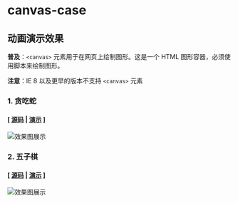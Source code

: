 # canvas-case 

## 动画演示效果

**普及**：`<canvas>` 元素用于在网页上绘制图形。这是一个 HTML 图形容器，必须使用脚本来绘制图形。

**注意**：IE 8 以及更早的版本不支持 `<canvas>` 元素

### 1. 贪吃蛇

#### [ [源码](https://github.com/wujinbao/canvas-case/tree/master/snake)  |  [演示](https://wujinbao.github.io/canvas-case/snake/index.html) ]

![效果图展示](https://wujinbao.github.io/canvas-case/images/snake.png)

### 2. 五子棋

#### [ [源码](https://github.com/wujinbao/canvas-case/tree/master/gobang)  |  [演示](https://wujinbao.github.io/canvas-case/gobang/index.html) ]

![效果图展示](https://wujinbao.github.io/canvas-case/images/gobang.png)
